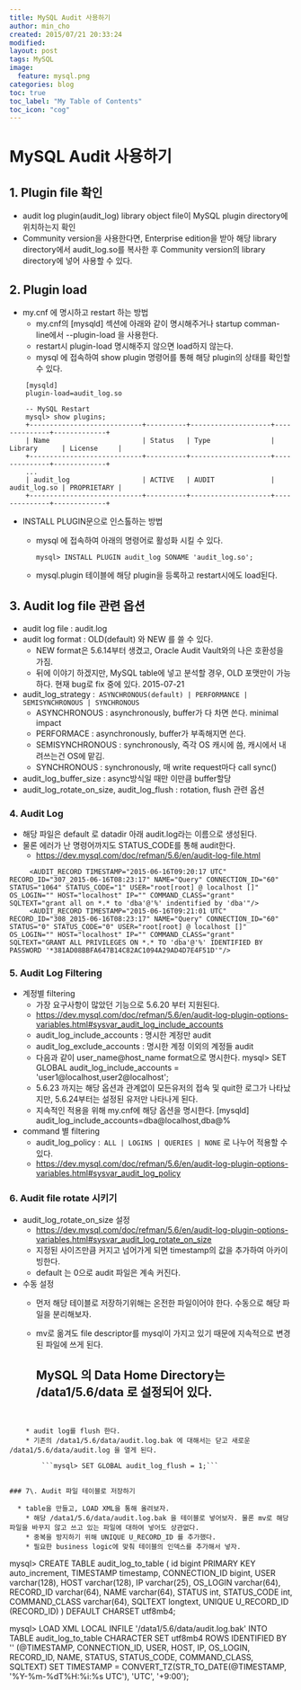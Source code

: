 ```yaml
---
title: MySQL Audit 사용하기
author: min_cho
created: 2015/07/21 20:33:24
modified:
layout: post
tags: MySQL
image:
  feature: mysql.png
categories: blog
toc: true
toc_label: "My Table of Contents"
toc_icon: "cog"
---
```




# MySQL Audit 사용하기

## 1\. Plugin file 확인

  * audit log plugin(audit_log) library object file이 MySQL plugin directory에 위치하는지 확인
  * Community version을 사용한다면, Enterprise edition을 받아 해당 library directory에서 audit_log.so를 복사한 후 Community version의 library directory에 넣어 사용할 수 있다.

## 2\. Plugin load

  * my.cnf 에 명시하고 restart 하는 방법
    * my.cnf의 [mysqld] 섹션에 아래와 같이 명시해주거나 startup comman-line에서 --plugin-load 을 사용한다.
    * restart시 plugin-load 명시해주지 않으면 load하지 않는다.
    * mysql 에 접속하여 show plugin 명령어를 통해 해당 plugin의 상태를 확인할 수 있다.

```
    [mysqld]
    plugin-load=audit_log.so

    -- MySQL Restart
    mysql> show plugins;
    +----------------------------+----------+--------------------+--------------+-------------+
    | Name                       | Status   | Type               | Library      | License     |
    +----------------------------+----------+--------------------+--------------+-------------+
    ...
    | audit_log                  | ACTIVE   | AUDIT              | audit_log.so | PROPRIETARY |
    +----------------------------+----------+--------------------+--------------+-------------+
```

  * INSTALL PLUGIN문으로 인스톨하는 방법
    * mysql 에 접속하여 아래의 명령어로 활성화 시킬 수 있다.

        ```mysql> INSTALL PLUGIN audit_log SONAME 'audit_log.so';```


    * mysql.plugin 테이블에 해당 plugin을 등록하고 restart시에도 load된다.

## 3\. Audit log file 관련 옵션

  * audit log file : audit.log
  * audit log format : OLD(default) 와 NEW 를 쓸 수 있다.
    * NEW format은 5.6.14부터 생겼고, Oracle Audit Vault와의 나은 호환성을 가짐.
    * 뒤에 이야기 하겠지만, MySQL table에 넣고 분석할 경우, OLD 포맷만이 가능하다. 현재 bug로 fix 중에 있다. 2015-07-21
  * audit_log_strategy :` ASYNCHRONOUS(default) | PERFORMANCE | SEMISYNCHRONOUS | SYNCHRONOUS`
    * ASYNCHRONOUS : asynchronously, buffer가 다 차면 쓴다. minimal impact
    * PERFORMACE : asynchronously, buffer가 부족해지면 쓴다.
    * SEMISYNCHRONOUS : synchronously, 즉각 OS 캐시에 씀, 캐시에서 내려쓰는건 OS에 맡김.
    * SYNCHRONOUS : synchronously, 매 write request마다 call sync()
  * audit_log_buffer_size : async방식일 때만 이만큼 buffer할당
  * audit_log_rotate_on_size, audit_log_flush : rotation, flush 관련 옵션

### 4\. Audit Log

  * 해당 파일은 default 로 datadir 아래 audit.log라는 이름으로 생성된다.
  * 물론 에러가 난 명령어까지도 STATUS_CODE를 통해 audit한다.
    * <https://dev.mysql.com/doc/refman/5.6/en/audit-log-file.html>

```
     <AUDIT_RECORD TIMESTAMP="2015-06-16T09:20:17 UTC" RECORD_ID="307_2015-06-16T08:23:17" NAME="Query" CONNECTION_ID="60" STATUS="1064" STATUS_CODE="1" USER="root[root] @ localhost []" OS_LOGIN="" HOST="localhost" IP="" COMMAND_CLASS="grant" SQLTEXT="grant all on *.* to 'dba'@'%' indentified by 'dba'"/>
     <AUDIT_RECORD TIMESTAMP="2015-06-16T09:21:01 UTC" RECORD_ID="308_2015-06-16T08:23:17" NAME="Query" CONNECTION_ID="60" STATUS="0" STATUS_CODE="0" USER="root[root] @ localhost []" OS_LOGIN="" HOST="localhost" IP="" COMMAND_CLASS="grant" SQLTEXT="GRANT ALL PRIVILEGES ON *.* TO 'dba'@'%' IDENTIFIED BY PASSWORD '*381AD08BBFA647B14C82AC1094A29AD4D7E4F51D'"/>
```

### 5\. Audit Log Filtering

  * 계정별 filtering
    * 가장 요구사항이 많았던 기능으로 5.6.20 부터 지원된다.
    * <https://dev.mysql.com/doc/refman/5.6/en/audit-log-plugin-options-variables.html#sysvar_audit_log_include_accounts>
    * audit_log_include_accounts : 명시한 계정만 audit
    * audit_log_exclude_accounts : 명시한 계정 이외의 계정들 audit
    * 다음과 같이 user_name@host_name format으로 명시한다. mysql> SET GLOBAL audit_log_include_accounts = 'user1@localhost,user2@localhost';
    * 5.6.23 까지는 해당 옵션과 관계없이 모든유저의 접속 및 quit한 로그가 나타났지만, 5.6.24부터는 설정된 유저만 나타나게 된다.
    * 지속적인 적용을 위해 my.cnf에 해당 옵션을 명시한다. [mysqld] audit_log_include_accounts=dba@localhost,dba@%
  * command 별 filtering
    * audit_log_policy :` ALL | LOGINS | QUERIES | NONE` 로 나누어 적용할 수 있다.
    * <https://dev.mysql.com/doc/refman/5.6/en/audit-log-plugin-options-variables.html#sysvar_audit_log_policy>

### 6\. Audit file rotate 시키기

  * audit_log_rotate_on_size 설정
    * <https://dev.mysql.com/doc/refman/5.6/en/audit-log-plugin-options-variables.html#sysvar_audit_log_rotate_on_size>
    * 지정된 사이즈만큼 커지고 넘어가게 되면 timestamp의 값을 추가하여 아카이빙한다.
    * default 는 0으로 audit 파일은 계속 커진다.
  * 수동 설정
    * 먼저 해당 테이블로 저장하기위해는 온전한 파일이어야 한다. 수동으로 해당 파일을 분리해보자.
    * mv로 옮겨도 file descriptor를 mysql이 가지고 있기 때문에 지속적으로 변경된 파일에 쓰게 된다.

        ## MySQL 의 Data Home Directory는 /data1/5.6/data 로 설정되어 있다.
    ```SHELL> mv /data1/5.6/data/audit.log  /data1/5.6/data/audit.log.bak
```

    * audit log를 flush 한다.
    * 기존의 /data1/5.6/data/audit.log.bak 에 대해서는 닫고 새로운 /data1/5.6/data/audit.log 을 열게 된다.

        ```mysql> SET GLOBAL audit_log_flush = 1;```


### 7\. Audit 파일 테이블로 저장하기

  * table을 만들고, LOAD XML을 통해 올려보자.
    * 해당 /data1/5.6/data/audit.log.bak 을 테이블로 넣어보자. 물론 mv로 해당 파일을 바꾸지 않고 쓰고 있는 파일에 대하여 넣어도 상관없다.
    * 중복을 방지하기 위해 UNIQUE U_RECORD_ID 를 추가했다.
    * 필요한 business logic에 맞춰 테이블의 인덱스를 추가해서 넣자.

```
mysql> CREATE TABLE audit_log_to_table (
    id bigint PRIMARY KEY auto_increment,
    TIMESTAMP timestamp,
    CONNECTION_ID bigint,
    USER varchar(128),
    HOST varchar(128),
    IP varchar(25),
    OS_LOGIN varchar(64),
    RECORD_ID varchar(64),
    NAME varchar(64),
    STATUS int,
    STATUS_CODE int,
    COMMAND_CLASS varchar(64),
    SQLTEXT longtext,
    UNIQUE U_RECORD_ID (RECORD_ID)
    ) DEFAULT CHARSET utf8mb4;

mysql> LOAD XML LOCAL INFILE '/data1/5.6/data/audit.log.bak'
     INTO TABLE audit_log_to_table
     CHARACTER SET utf8mb4
     ROWS IDENTIFIED BY ''
    (@TIMESTAMP, CONNECTION_ID, USER, HOST, IP, OS_LOGIN, RECORD_ID, NAME, STATUS, STATUS_CODE, COMMAND_CLASS, SQLTEXT)
    SET TIMESTAMP = CONVERT_TZ(STR_TO_DATE(@TIMESTAMP, '%Y-%m-%dT%H:%i:%s UTC'), 'UTC', '+9:00');
```

